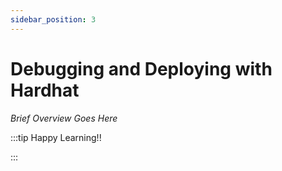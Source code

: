 ```yaml
---
sidebar_position: 3
---
```


# Debugging and Deploying with Hardhat

_Brief Overview Goes Here_

:::tip Happy Learning!!

<QuestButton text="Go To Quest" link="https://app.stackup.dev/quest_page/debugging-and-deploying-with-hardhat" />

:::
